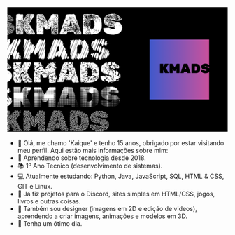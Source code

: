 <img src="KMADS v2.png"/>

- 👋 Olá, me chamo 'Kaique' e tenho 15 anos, obrigado por estar visitando meu perfil. Aqui estão mais informações sobre mim:
- 📆 Aprendendo sobre tecnologia desde 2018.
- 📚 1º Ano Tecnico (desenvolvimento de sistemas).
- 💻 Atualmente estudando: Python, Java, JavaScript, SQL, HTML & CSS, GIT e Linux.
- 💼 Já fiz projetos para o Discord, sites simples em HTML/CSS, jogos, livros e outras coisas.
- 🎨 Também sou designer (imagens em 2D e edição de videos), aprendendo a criar imagens, animações e modelos em 3D.
- 🤝 Tenha um ótimo dia.
